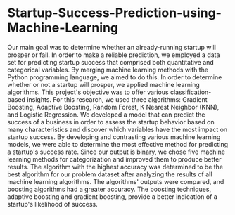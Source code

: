 # Startup-Success-Prediction-using-Machine-Learning

Our main goal was to determine whether an already-running startup will prosper or fail. In order to make a reliable prediction, we employed a data set for predicting startup success that comprised both quantitative and categorical variables. By merging machine learning methods with the Python programming language, we aimed to do this. In order to determine whether or not a startup will prosper, we applied machine learning algorithms. This project's objective was to offer various classification-based insights. For this research, we used three algorithms: Gradient Boosting, Adaptive Boosting, Random Forest, K Nearest Neighbor (KNN), and Logistic Regression. We developed a model that can predict the success of a business in order to assess the startup behavior based on many characteristics and discover which variables have the most impact on startup success. By developing and contrasting various machine learning models, we were able to determine the most effective method for predicting a startup's success rate. Since our output is binary, we chose five machine learning methods for categorization and improved them to produce better results. The algorithm with the highest accuracy was determined to be the best algorithm for our problem dataset after analyzing the results of all machine learning algorithms. The algorithms' outputs were compared, and boosting algorithms had a greater accuracy. The boosting techniques, adaptive boosting and gradient boosting, provide a better indication of a startup's likelihood of success.
